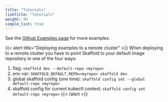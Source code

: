 ```yaml
---
title: "Tutorials"
linkTitle: "Tutorials"
weight: 90
simple_list: true
---
```


See the [Github Examples page](https://github.com/GoogleContainerTools/skaffold/tree/main/examples) for more examples.

{{< alert title="Deploying examples to a remote cluster" >}}
When deploying to a remote cluster you have to point Skaffold to your default image repository in one of the four ways:

 1. flag: `skaffold dev --default-repo <myrepo>`
 1. env var: `SKAFFOLD_DEFAULT_REPO=<myrepo> skaffold dev`
 1. global skaffold config (one time): `skaffold config set --global default-repo <myrepo>`
 1. skaffold config for current kubectl context: `skaffold config set default-repo <myrepo>`
{{< /alert >}}
